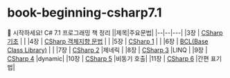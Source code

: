 # book-beginning-csharp7.1
📕 시작하세요! C# 7.1 프로그래밍 책 정리
||제목|주요문법|
|--|--|---|
|3장 | [CSharp 기초](https://github.com/HongEunbeen/book-beginning-csharp7.1/tree/main/%5B03%EC%9E%A5%5D%20CSharp%20%EA%B8%B0%EC%B4%88) | |
|4장 | [CSharp 객체지향 문법](https://github.com/HongEunbeen/book-beginning-csharp7.1/tree/main/%5B04%EC%9E%A5%5D%20CSharp%20%EA%B0%9D%EC%B2%B4%EC%A7%80%ED%96%A5%20%EB%AC%B8%EB%B2%95) | |
|5장 | [CSharp 1](https://github.com/HongEunbeen/book-beginning-csharp7.1/tree/main/%5B05%EC%9E%A5%5D%20CSharp%201) | |
|6장 | [BCL(Base Class Library)](https://github.com/HongEunbeen/book-beginning-csharp7.1/tree/main/%5B06%EC%9E%A5%5DBCL(BaseClassLibrary)) | |
|7장 | [CSharp 2](https://github.com/HongEunbeen/book-beginning-csharp7.1/tree/main/%5B09%EC%9E%A5%5D%20CSharp2) |제네릭 |
|8장 | [CSharp 3](https://github.com/HongEunbeen/book-beginning-csharp7.1/tree/main/%5B09%EC%9E%A5%5D%20CSharp3) |LINQ |
|9장 | [CSharp 4](https://github.com/HongEunbeen/book-beginning-csharp7.1/tree/main/%5B09%EC%9E%A5%5D%20CSharp4) |dynamic|
|10장 | [CSharp 5](https://github.com/HongEunbeen/book-beginning-csharp7.1/tree/main/%5B09%EC%9E%A5%5D%20CSharp4) |비동기 호출|
|11장 | [CSharp 6](https://github.com/HongEunbeen/book-beginning-csharp7.1/tree/main/%5B09%EC%9E%A5%5D%20CSharp6) |간편 표기법|




